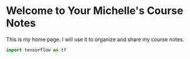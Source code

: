 # Welcome to Your Michelle's Course Notes

This is my home page. I will use it to organize and share my course notes.

``` py
import tensorflow as tf
```
